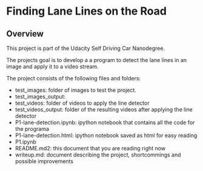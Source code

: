 # **Finding Lane Lines on the Road** 

Overview
---

This project is part of the Udacity Self Driving Car Nanodegree.

The projects goal is to develop a a program to detect the lane lines in an image and apply it to a video stream.

The project consists of the following files and folders:
- test_images: folder of images to test the project.
- test_images_output: 
- test_videos: folder of videos to apply the line detector
- test_videos_output: folder of the resulting videos after applying the line detector
- P1-lane-detection.ipynb: ipython notebook that contains all the code for the programa
- P1-lane-detection.html: ipython notebook saved as html for easy reading
- P1.ipynb
- README.md2: this document that you are reading right now
- writeup.md: document describing the project, shortcommings and possible improvements